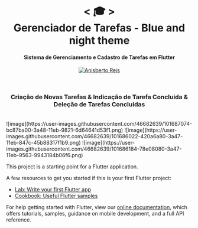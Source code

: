 <h1 align="center">
    < 🎓 > <br>
  Gerenciador de Tarefas - Blue and night theme
</h1>
<h4 align="center">
Sistema de Gerenciamento e Cadastro de Tarefas em Flutter
</h4>

<p align="center">
  <a href="https://github.com/anisberto">
    <img alt="Anisberto Reis" src="https://img.shields.io/badge/Anisberto Reis-Dev-blue">
  </a>
</p>
<br>

<h3 align="center">
    Criação de Novas Tarefas & Indicação de Tarefa Concluida & Deleção de Tarefas Concluidas
</h3>
<br>
   ![image](https://user-images.githubusercontent.com/46682639/101687074-bc87ba00-3a48-11eb-9821-6d64641d53f1.png)
   ![image](https://user-images.githubusercontent.com/46682639/101686022-420a6a80-3a47-11eb-847c-45b88317f1b9.png)
   ![image](https://user-images.githubusercontent.com/46682639/101686184-78e08080-3a47-11eb-9563-9943184b06f6.png)


This project is a starting point for a Flutter application.

A few resources to get you started if this is your first Flutter project:

- [Lab: Write your first Flutter app](https://flutter.dev/docs/get-started/codelab)
- [Cookbook: Useful Flutter samples](https://flutter.dev/docs/cookbook)

For help getting started with Flutter, view our
[online documentation](https://flutter.dev/docs), which offers tutorials,
samples, guidance on mobile development, and a full API reference.
